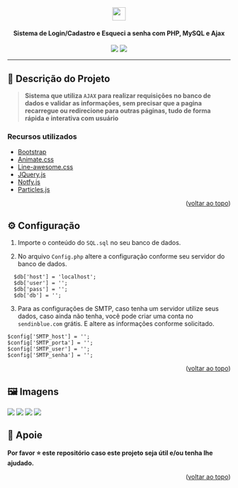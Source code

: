 <!-- PROJECT LOGO -->
<div align="center">
  <img src="https://i.imgur.com/87TuL0R.png" width="30">

  <h4 align="center">Sistema de Login/Cadastro e Esqueci a senha com PHP, MySQL e Ajax</h4>
  <img src="https://img.shields.io/badge/PHP-7.1.26-informational?logo=php&logoColor=white" />
  <img src="https://img.shields.io/badge/MySQL-5.7.25-success?logo=mysql&logoColor=white" />

------------

</div>

## 📖 Descrição do Projeto ##

> **Sistema que utiliza `AJAX` para realizar requisições no banco de dados e validar as informações, sem precisar que a pagina recarregue ou redirecione para outras páginas, tudo de forma rápida e interativa com usuário**

### Recursos utilizados

* [Bootstrap](https://getbootstrap.com/)
* [Animate.css](https://animate.style/)
* [Line-awesome.css](https://icons8.com/line-awesome)
* [JQuery.js](https://jquery.com)
* [Notfy.js](https://github.com/caroso1222/notyf)
* [Particles.js](https://vincentgarreau.com/particles.js)

<p align="right">(<a href="#top">voltar ao topo</a>)</p>


## ⚙️ Configuração ##

1. Importe o conteúdo do `SQL.sql` no seu banco de dados.

2. No arquivo `Config.php` altere a configuração conforme seu servidor do banco de dados.
  ```
	$db['host'] = 'localhost'; 
	$db['user'] = '';
	$db['pass'] = '';
	$db['db'] = '';
  ```
3. Para as configurações de SMTP, caso tenha um servidor utilize seus dados, caso ainda não tenha, você pode criar uma conta no `sendinblue.com` grátis. E altere as informações conforme solicitado.
```
$config['SMTP_host'] = '';
$config['SMTP_porta'] = '';
$config['SMTP_user'] = '';
$config['SMTP_senha'] = '';
```

<p align="right">(<a href="#top">voltar ao topo</a>)</p>

## 🖼️ Imagens ##

<img src="https://i.imgur.com/WLpVMoQ.jpg" />
<img src="https://i.imgur.com/MEepnur.jpg" />
<img src="https://i.imgur.com/ySiC6UF.jpg" />
<img src="https://i.imgur.com/UK9yf4f.jpg" />

## 🙏 Apoie ##

**Por favor ⭐️ este repositório caso este projeto seja útil e/ou tenha lhe ajudado.**

<p align="right">(<a href="#top">voltar ao topo</a>)</p>
